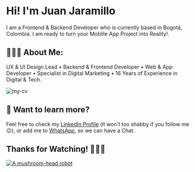 # Hi! I'm Juan Jaramillo

I am a Frontend & Backend Developer who is currently based in Bogotá, Colombia. I am ready to turn your Moblile App Project into Reality!.

## 👨🏻‍💻 About Me:

UX & UI Design Lead • Backend & Frontend Developer • Web & App Developer • Specialist in Digital Marketing • 16 Years of Experience in Digital & Tech.

![my-cv](https://lh3.googleusercontent.com/u/0/drive-viewer/AAOQEOSekYb4D-amST8H9reFRLXa3jGCI8x7p7zt65rUXO0e_tQunBc4YqSy029IxfmFHgAFajh_YA8JRSrLS1wWZG4usFZCFg=w4014-h1536)

## 👀 Want to learn more?

Feel free to check my [LinkedIn Profile](https://www.linkedin.com/in/juan-jaramillo-tradebog/) (it won't too shabby if you follow me 😉), or add me to [WhatsApp](https://wa.link/anay7y), so we can have a Chat. 

## Thanks for Watching! 🙋🏻‍♂️

[![A mushroom-head robot](/assets/images/codey.jpg 'Codey the Codecademy mascot')](https://codecademy.com)

